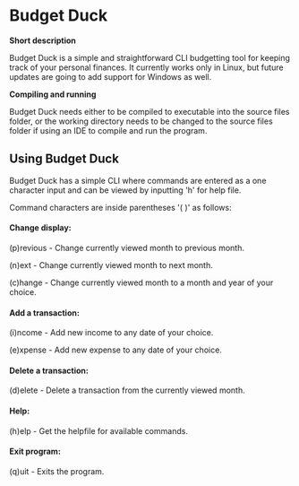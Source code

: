 <H1>Budget Duck</H1>

**Short description**

Budget Duck is a simple and straightforward CLI budgetting tool for keeping track of your personal finances.
It currently works only in Linux, but future updates are going to add support for Windows as well.

**Compiling and running**

Budget Duck needs either to be compiled to executable into the source files folder, or the working directory needs
to be changed to the source files folder if using an IDE to compile and run the program.

<H2>Using Budget Duck</H2>

Budget Duck has a simple CLI where commands are entered as a one character input and can be viewed by inputting 'h' for help file.

Command characters are inside parentheses '( )' as follows:

<H4>Change display:</H4> 

(p)revious - Change currently viewed month to previous month.

(n)ext - Change currently viewed month to next month.

(c)hange - Change currently viewed month to a month and year of your choice.

<H4>Add a transaction:</H4>

(i)ncome - Add new income to any date of your choice.

(e)xpense - Add new expense to any date of your choice.

<H4>Delete a transaction:</H4>

(d)elete - Delete a transaction from the currently viewed month.

<H4>Help:</H4>

(h)elp - Get the helpfile for available commands.

<H4>Exit program:</H4>

(q)uit - Exits the program.
